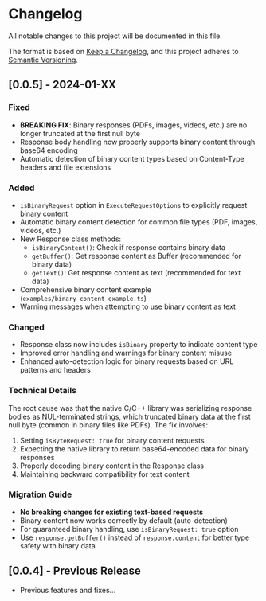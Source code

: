 # Changelog

All notable changes to this project will be documented in this file.

The format is based on [Keep a Changelog](https://keepachangelog.com/en/1.0.0/),
and this project adheres to [Semantic Versioning](https://semver.org/spec/v2.0.0.html).

## [0.0.5] - 2024-01-XX

### Fixed
- **BREAKING FIX**: Binary responses (PDFs, images, videos, etc.) are no longer truncated at the first null byte
- Response body handling now properly supports binary content through base64 encoding
- Automatic detection of binary content types based on Content-Type headers and file extensions

### Added
- `isBinaryRequest` option in `ExecuteRequestOptions` to explicitly request binary content
- Automatic binary content detection for common file types (PDF, images, videos, etc.)
- New Response class methods:
  - `isBinaryContent()`: Check if response contains binary data
  - `getBuffer()`: Get response content as Buffer (recommended for binary data)
  - `getText()`: Get response content as text (recommended for text data)
- Comprehensive binary content example (`examples/binary_content_example.ts`)
- Warning messages when attempting to use binary content as text

### Changed
- Response class now includes `isBinary` property to indicate content type
- Improved error handling and warnings for binary content misuse
- Enhanced auto-detection logic for binary requests based on URL patterns and headers

### Technical Details
The root cause was that the native C/C++ library was serializing response bodies as NUL-terminated strings, which truncated binary data at the first null byte (common in binary files like PDFs). The fix involves:

1. Setting `isByteRequest: true` for binary content requests
2. Expecting the native library to return base64-encoded data for binary responses
3. Properly decoding binary content in the Response class
4. Maintaining backward compatibility for text content

### Migration Guide
- **No breaking changes for existing text-based requests**
- Binary content now works correctly by default (auto-detection)
- For guaranteed binary handling, use `isBinaryRequest: true` option
- Use `response.getBuffer()` instead of `response.content` for better type safety with binary data

## [0.0.4] - Previous Release
- Previous features and fixes...